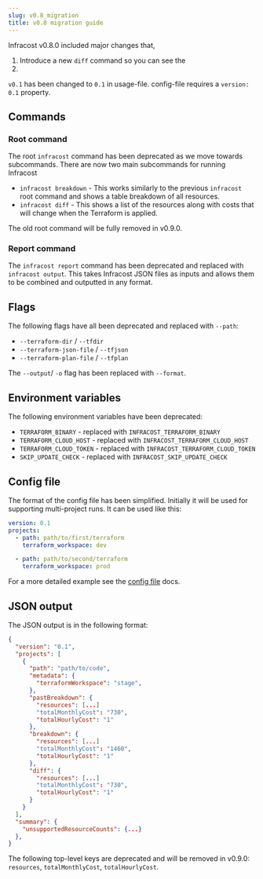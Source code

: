 ```yaml
---
slug: v0.8_migration
title: v0.8 migration guide
---
```


Infracost v0.8.0 included major changes that,
1. Introduce a new `diff` command so you can see the 
2. 

`v0.1` has been changed to `0.1` in usage-file.
config-file requires a `version: 0.1` property.

## Commands

### Root command

The root `infracost` command has been deprecated as we move towards subcommands. There are now two main subcommands for running Infracost

- `infracost breakdown` - This works similarly to the previous `infracost` root command and shows a table breakdown of all resources.
- `infracost diff` - This shows a list of the resources along with costs that will change when the Terraform is applied.

The old root command will be fully removed in v0.9.0.

### Report command

The `infracost report` command has been deprecated and replaced with `infracost output`. This takes Infracost JSON files as inputs and allows them to be combined and outputted in any format.

## Flags

The following flags have all been deprecated and replaced with `--path`:

- `--terraform-dir` / `--tfdir`
- `--terraform-json-file` / `--tfjson`
- `--terraform-plan-file` / `--tfplan`

The `--output`/ `-o` flag has been replaced with `--format`.

## Environment variables

The following environment variables have been deprecated:

- `TERRAFORM_BINARY` - replaced with `INFRACOST_TERRAFORM_BINARY`
- `TERRAFORM_CLOUD_HOST` - replaced with `INFRACOST_TERRAFORM_CLOUD_HOST`
- `TERRAFORM_CLOUD_TOKEN` - replaced with `INFRACOST_TERRAFORM_CLOUD_TOKEN`
- `SKIP_UPDATE_CHECK` - replaced with `INFRACOST_SKIP_UPDATE_CHECK`

## Config file

The format of the config file has been simplified. Initially it will be used for supporting multi-project runs. It can be used like this:

```yaml
version: 0.1
projects:
  - path: path/to/first/terraform
    terraform_workspace: dev

  - path: path/to/second/terraform
    terraform_workspace: prod
```

For a more detailed example see the [config file](/docs/multi_project/config_file) docs.

## JSON output

The JSON output is in the following format:

```json
{
  "version": "0.1",
  "projects": [
    {
      "path": "path/to/code",
      "metadata": {
        "terraformWorkspace": "stage",
      },
      "pastBreakdown": {
        "resources": [...]
        "totalMonthlyCost": "730",
        "totalHourlyCost": "1"
      },
      "breakdown": {
        "resources": [...]
        "totalMonthlyCost": "1460",
        "totalHourlyCost": "1"
      },
      "diff": {
        "resources": [...]
        "totalMonthlyCost": "730",
        "totalHourlyCost": "1"
      }
    }
  ],
  "summary": {
    "unsupportedResourceCounts": {...}
  },
}
```

The following top-level keys are deprecated and will be removed in v0.9.0: `resources`, `totalMonthlyCost`, `totalHourlyCost`.
